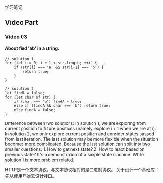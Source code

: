 学习笔记
## Video Part
### Video 03
#### About find 'ab' in a string.
```
// solution 1
for (let i = 0; i + 1 < str.length; ++i) {
    if (str[i] === 'a' && str[i+1] === 'b') {
        return true;
    }
}

// solution 2
let findA = false;
for (let char of str) {
    if (char === 'a') findA = true;
    else if (findA && char === 'b') return true;
    else findA = false;
}
```
Difference between two solutions:
In solution 1, we are exploring from current position to future positions
(namely, explore i + 1 when we are at i). In solution 2, we only explore current
position and consider states passed from last iteration. The last solution may
be more flexible when the situation becomes more complicated. Because the last
solution can split into two smaller questions: 1. How to get next state? 2. How
to react based on previous state? It's a demonstration of a simple state
machine. While solution 1 is more problem related.

HTTP是一个文本协议。与文本协议相对的是二进制协议。
关于设计一个基础库：先从使用开始去设计接口。
